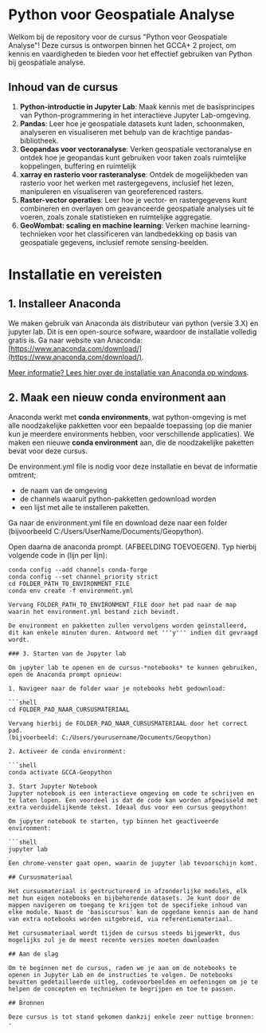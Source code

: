 # Python voor Geospatiale Analyse

Welkom bij de repository voor de cursus "Python voor Geospatiale Analyse"! Deze cursus is ontworpen binnen het GCCA+ 2 project, om kennis en vaardigheden te bieden voor het effectief gebruiken van Python bij geospatiale analyse. 


## Inhoud van de cursus

1. **Python-introductie in Jupyter Lab**: Maak kennis met de basisprincipes van Python-programmering in het interactieve Jupyter Lab-omgeving.
2. **Pandas**: Leer hoe je geospatiale datasets kunt laden, schoonmaken, analyseren en visualiseren met behulp van de krachtige pandas-bibliotheek.
3. **Geopandas voor vectoranalyse**: Verken geospatiale vectoranalyse en ontdek hoe je geopandas kunt gebruiken voor taken zoals ruimtelijke koppelingen, buffering en ruimtelijk
4. **xarray en rasterio voor rasteranalyse**: Ontdek de mogelijkheden van rasterio voor het werken met rastergegevens, inclusief het lezen, manipuleren en visualiseren van georeferenced rasters.
5. **Raster-vector operaties**: Leer hoe je vector- en rastergegevens kunt combineren en overlayen om geavanceerde geospatiale analyses uit te voeren, zoals zonale statistieken en ruimtelijke aggregatie.
6. **GeoWombat: scaling en machine learning**: Verken machine learning-technieken voor het classificeren van landbedekking op basis van geospatiale gegevens, inclusief remote sensing-beelden.

# Installatie en vereisten

## 1. Installeer Anaconda

We maken gebruik van Anaconda als distributeur van python (versie 3.X) en jupyter lab. Dit is een open-source sofware, waardoor de installatie volledig gratis is. Ga naar website van Anaconda: [https://www.anaconda.com/download/](https://www.anaconda.com/download/).

[Meer informatie? Lees hier over de installatie van Anaconda op windows](https://docs.anaconda.com/free/anaconda/install/windows/).


## 2. Maak een nieuw **conda environment** aan
Anaconda werkt met **conda environments**, wat python-omgeving is met alle noodzakelijke pakketten voor een bepaalde toepassing (op die manier kun je meerdere environments hebben, voor verschillende applicaties). We maken een nieuwe **conda environment** aan, die de noodzakelijke paketten bevat voor deze cursus. 

De environment.yml file is nodig voor deze installatie en bevat de informatie omtrent;
  * de naam van de omgeving
  * de channels waaruit python-pakketten gedownload worden
  * een lijst met alle te installeren paketten.

Ga naar de environment.yml file en download deze naar een folder (bijvoorbeeld C:/Users/UserName/Documents/Geopython).

Open daarna de anaconda prompt. (AFBEELDING TOEVOEGEN).
Typ hierbij volgende code in (lijn per lijn):

```shell
conda config --add channels conda-forge
conda config --set channel_priority strict
cd FOLDER_PATH_TO_ENVIRONMENT_FILE
conda env create -f environment.yml

Vervang FOLDER_PATH_TO_ENVIRONMENT_FILE door het pad naar de map waarin het environment.yml bestand zich bevindt.

De environment en pakketten zullen vervolgens worden geïnstalleerd, dit kan enkele minuten duren. Antwoord met '''y''' indien dit gevraagd wordt.

### 3. Starten van de Jupyter lab

Om jupyter lab te openen en de cursus-*notebooks* te kunnen gebruiken, open de Anaconda prompt opnieuw:

1. Navigeer naar de folder waar je notebooks hebt gedownload:

```shell
cd FOLDER_PAD_NAAR_CURSUSMATERIAAL

Vervang hierbij de FOLDER_PAD_NAAR_CURSUSMATERIAAL door het correct pad.
(bijvoorbeeld: C:/Users/yourusername/Documents/Geopython)

2. Activeer de conda environment:

```shell
conda activate GCCA-Geopython

3. Start Jupyter Notebook
Jupyter notebook is een interactieve omgeving om code te schrijven en te laten lopen. Een voordeel is dat de code kan worden afgewisseld met extra verduidelijkende tekst. Ideaal dus voor een cursus geopython!

Om jupyter notebook te starten, typ binnen het geactiveerde environment:

```shell
jupyter lab

Een chrome-venster gaat open, waarin de jupyter lab tevoorschijn komt.

## Cursusmateriaal

Het cursusmateriaal is gestructureerd in afzonderlijke modules, elk met hun eigen notebooks en bijbehorende datasets. Je kunt door de mappen navigeren om toegang te krijgen tot de specifieke inhoud van elke module. Naast de 'basiscursus' kan de opgedane kennis aan de hand van extra notebooks worden uitgebreid, via referentiemateriaal.

Het cursusmateriaal wordt tijden de cursus steeds bijgewerkt, dus mogelijks zul je de meest recente versies moeten downloaden

## Aan de slag

Om te beginnen met de cursus, raden we je aan om de notebooks te openen in Jupyter Lab en de instructies te volgen. De notebooks bevatten gedetailleerde uitleg, codevoorbeelden en oefeningen om je te helpen de concepten en technieken te begrijpen en toe te passen.

## Bronnen

Deze cursus is tot stand gekomen dankzij enkele zeer nuttige bronnen:
-
 



